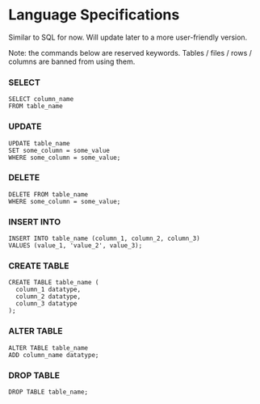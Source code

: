# Language Specifications

Similar to SQL for now. Will update later to a more user-friendly version. 

Note: the commands below are reserved keywords. Tables / files / rows / columns are banned from using them. 

### SELECT

```
SELECT column_name 
FROM table_name 
```

### UPDATE

```
UPDATE table_name
SET some_column = some_value
WHERE some_column = some_value;
```

### DELETE

```
DELETE FROM table_name
WHERE some_column = some_value;
```

### INSERT INTO

```
INSERT INTO table_name (column_1, column_2, column_3) 
VALUES (value_1, 'value_2', value_3);
```

### CREATE TABLE

```
CREATE TABLE table_name (
  column_1 datatype, 
  column_2 datatype, 
  column_3 datatype
);
```

### ALTER TABLE

```
ALTER TABLE table_name 
ADD column_name datatype;
```
### DROP TABLE

```
DROP TABLE table_name;
```
